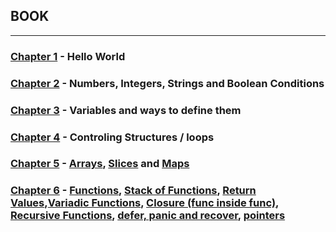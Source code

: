 ## BOOK 

---
### [Chapter 1](/ch1/main.go) - Hello World
### [Chapter 2](/ch2/main.go) - Numbers, Integers, Strings and Boolean Conditions
### [Chapter 3](/ch3/main.go) - Variables and ways to define them
### [Chapter 4](/ch4/main.go) - Controling Structures / loops
### [Chapter 5](/ch5/main.go) - [Arrays](/ch5/main.go#L5-L66), [Slices](/ch5/main.go#L68-L82) and [Maps](/ch5/main.go#L84-L159)
### [Chapter 6](/ch6/main.go) - [Functions](/ch6/main.go#L5-L27), [Stack of Functions](/ch6/main.go#L30-L38), [Return Values](ch6/main.go#L41-L52),[Variadic Functions](/ch6/main.go#L55-L72), [Closure (func inside func)](/ch6/main.go#L74-L116), [Recursive Functions](/ch6/main.go#L118-L137), [defer, panic and recover](/ch6/main.go#L140-L159), [pointers](/ch6/main.go#L161-L184)
